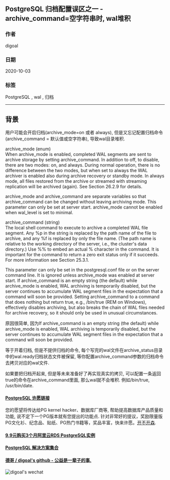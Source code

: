 ## PostgreSQL 归档配置误区之一 - archive_command=空字符串时, wal堆积     
    
### 作者    
digoal    
    
### 日期    
2020-10-03    
    
### 标签    
PostgreSQL , wal , 归档    
    
----    
    
## 背景    
用户可能会开启归档(archive_mode=on 或者 always), 但是又忘记配置归档命令(archive_command = 默认值或空字符串), 导致wal目录堆积.    
    
archive_mode (enum)    
When archive_mode is enabled, completed WAL segments are sent to archive storage by setting archive_command. In addition to off, to disable, there are two modes: on, and always. During normal operation, there is no difference between the two modes, but when set to always the WAL archiver is enabled also during archive recovery or standby mode. In always mode, all files restored from the archive or streamed with streaming replication will be archived (again). See Section 26.2.9 for details.    
    
archive_mode and archive_command are separate variables so that archive_command can be changed without leaving archiving mode. This parameter can only be set at server start. archive_mode cannot be enabled when wal_level is set to minimal.    
    
archive_command (string)    
The local shell command to execute to archive a completed WAL file segment. Any %p in the string is replaced by the path name of the file to archive, and any %f is replaced by only the file name. (The path name is relative to the working directory of the server, i.e., the cluster's data directory.) Use %% to embed an actual % character in the command. It is important for the command to return a zero exit status only if it succeeds. For more information see Section 25.3.1.    
    
This parameter can only be set in the postgresql.conf file or on the server command line. It is ignored unless archive_mode was enabled at server start. If archive_command is an empty string (the default) while archive_mode is enabled, WAL archiving is temporarily disabled, but the server continues to accumulate WAL segment files in the expectation that a command will soon be provided. Setting archive_command to a command that does nothing but return true, e.g., /bin/true (REM on Windows), effectively disables archiving, but also breaks the chain of WAL files needed for archive recovery, so it should only be used in unusual circumstances.    
    
原因很简单, 因为If archive_command is an empty string (the default) while archive_mode is enabled, WAL archiving is temporarily disabled, but the server continues to accumulate WAL segment files in the expectation that a command will soon be provided.    
    
等于开着归档, 但是不提供归档的命令, 每个写完的wal文件在archive_status目录中的wal.ready归档状态文件被保留, 等你配置archive_command参数的归档命令去拷贝对应的wal文件.     
    
如果要把归档开起来, 但是等未来准备好了再实现真实的拷贝, 可以配置一条返回true的命令在archive_command里面, 那么wal就不会堆积. 例如/bin/true, /usr/bin/date.    
    
    
    
    
  
#### [PostgreSQL 许愿链接](https://github.com/digoal/blog/issues/76 "269ac3d1c492e938c0191101c7238216")
您的愿望将传达给PG kernel hacker、数据库厂商等, 帮助提高数据库产品质量和功能, 说不定下一个PG版本就有您提出的功能点. 针对非常好的提议，奖励限量版PG文化衫、纪念品、贴纸、PG热门书籍等，奖品丰富，快来许愿。[开不开森](https://github.com/digoal/blog/issues/76 "269ac3d1c492e938c0191101c7238216").  
  
  
#### [9.9元购买3个月阿里云RDS PostgreSQL实例](https://www.aliyun.com/database/postgresqlactivity "57258f76c37864c6e6d23383d05714ea")
  
  
#### [PostgreSQL 解决方案集合](https://yq.aliyun.com/topic/118 "40cff096e9ed7122c512b35d8561d9c8")
  
  
#### [德哥 / digoal's github - 公益是一辈子的事.](https://github.com/digoal/blog/blob/master/README.md "22709685feb7cab07d30f30387f0a9ae")
  
  
![digoal's wechat](../pic/digoal_weixin.jpg "f7ad92eeba24523fd47a6e1a0e691b59")
  
